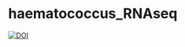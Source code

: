 # haematococcus_RNAseq

<a href="https://zenodo.org/badge/latestdoi/276440681"><img src="https://zenodo.org/badge/276440681.svg" alt="DOI"></a>






